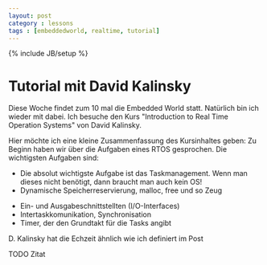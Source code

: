 ```yaml
---
layout: post
category : lessons
tags : [embeddedworld, realtime, tutorial]
---
```

{% include JB/setup %}

# Tutorial mit David Kalinsky

Diese Woche findet zum 10 mal die Embedded World statt. Natürlich bin ich wieder
mit dabei. Ich besuche den Kurs "Introduction to Real Time Operation Systems" 
von David Kalinsky. 

Hier möchte ich eine kleine Zusammenfassung des Kursinhaltes geben: 
Zu Beginn haben wir über die Aufgaben eines RTOS gesprochen. Die wichtigsten 
Aufgaben sind: 
- Die absolut wichtigste Aufgabe ist das Taskmanagement. Wenn man dieses nicht 
   benötigt, dann braucht man auch kein OS!
- Dynamische Speicherreservierung, malloc, free und so Zeug
* Ein- und Ausgabeschnittstellten (I/O-Interfaces)
* Intertaskkomunikation, Synchronisation
* Timer, der den Grundtakt für die Tasks angibt

D. Kalinsky hat die Echzeit ähnlich wie ich definiert im Post 

TODO Zitat


